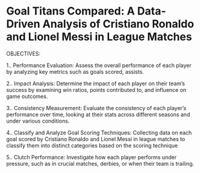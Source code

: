 # Goal Titans Compared: A Data-Driven Analysis of Cristiano Ronaldo and Lionel Messi in League Matches


OBJECTIVES:

1.. Performance Evaluation: Assess the overall performance of each player by analyzing key metrics such as goals scored, assists.

2.. Impact Analysis: Determine the impact of each player on their team’s success by examining win ratios, points contributed to, and influence on game outcomes.

3.. Consistency Measurement: Evaluate the consistency of each player’s performance over time, looking at their stats across different seasons and under various conditions.

4.. Classify and Analyze Goal Scoring Techniques: Collecting data on each goal scored by Cristiano Ronaldo and Lionel Messi in league matches to classify them into distinct categories based on the scoring technique

5.. Clutch Performance: Investigate how each player performs under pressure, such as in crucial matches, derbies, or when their team is trailing.
